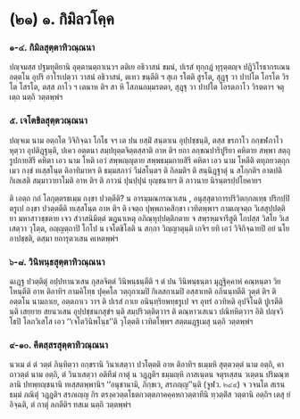 <h1>(๒๑) ๑. กิมิลวโคฺค</h1>
<h3>๑-๔. กิมิลสุตฺตาทิวณฺณนา</h3>
<p> ปญฺจมสฺส   ปฐมทุติยานิ อุตฺตานตฺถาเนวฯ ตติเย อธิวาสนํ ขมนํ, ปเรสํ ทุกฺกฎํ ทุรุตฺตญฺจ ปฎิวิโรธากรเณน อตฺตโน อุปริ อาโรเปตฺวา วาสนํ อธิวาสนํ, ตเทว ขนฺตีติ ฯ สุเภ รโตติ สูรโต, สุฎฺฐุ วา ปาปโต โอรโต วิรโต โสรโต, ตสฺส ภาโว ฯ เตนาห ติฯ สา หิ โสภนกมฺมรตตา, สุฎฺฐุ วา ปาปโต โอรตภาโว วิรตตาฯ จตุเตฺถ นตฺถิ วตฺตพฺพํฯ</p>

</p>


<h3>๕. เจโตขิลสุตฺตวณฺณนา</h3>
<p> ปญฺจเม  นาม อตฺถโต วิจิกิจฺฉา โกโธ จฯ เต ปน ยสฺมิํ สนฺตาเน อุปฺปชฺชนฺติ, ตสฺส ขรภาโว กกฺขฬภาโว หุตฺวา อุปติฎฺฐนฺติ, ปเคว อตฺตนา สมฺปยุตฺตจิตฺตสฺสาติ อาห ติฯ ยถา ลกฺขณปาริปูริยา คหิตาย สพฺพา สตฺถุ รูปกายสิรี คหิตา เอว นาม โหติ เอวํ สพฺพญฺญุตาย สพฺพธมฺมกายสิรี คหิตา เอว นาม โหตีติ ตทุภยวตฺถุกเมว กงฺขํ ทเสฺสโนฺต ติอาทิมาหฯ ติ ธมฺมสภาวํ วีมํสโนฺตฯ ติ กิลมติฯ ติ สนฺนิฎฺฐาตุํ น สโกฺกติฯ อาตปติ กิเลเสติ  สมฺมาวายาโมติ อาห ติฯ ติ ภาวนํ ปุนปฺปุนํ ยุญฺชนายฯ ติ ภาวนาย นิรนฺตรปฺปโยคายฯ</p>


<p>ติ เอตฺถ กถํ โลกุตฺตรธเมฺม กงฺขา ปวตฺตีติ? น อารมฺมณกรณวเสน , อนุสฺสุตาการปริวิตกฺกลเทฺธ ปริกปฺปิตรูเป กงฺขา  ปวตฺตตีติ ทเสฺสโนฺต อาห ติฯ ติ เจตฺถ ปุพฺพภาคสิกฺขา เวทิตพฺพาฯ กามเญฺจตฺถ วิเสสุปฺปตฺติยา มหาสาวชฺชตาย เจว สํวาสนิมิตฺตํ ฆฎนาเหตุ อภิณฺหุปฺปตฺติกตาย จ สพฺรหฺมจารีสูติ โกปสฺส วิสโย วิเสเสตฺวา วุโตฺต, อญฺญตฺถาปิ โกโป น เจโตขิโลติ น สกฺกา วิญฺญาตุนฺติ เกจิฯ ยทิ เอวํ วิจิกิจฺฉายปิ อยํ นโย อาปชฺชติ, ตสฺมา ยถารุตวเสน คเหตพฺพํฯ</p>

</p>


<h3>๖-๘. วินิพนฺธสุตฺตาทิวณฺณนา</h3>
<p> ฉเฎฺฐ ปวตฺติตุํ อปฺปทานวเสน กุสลจิตฺตํ วินิพนฺธนฺตีติ ฯ ตํ ปน วินิพนฺธนฺตา มุฎฺฐิคฺคาหํ คณฺหนฺตา วิย โหนฺตีติ อาห ติอาทิฯ กามคิโทฺธ ปุคฺคโล วตฺถุกาเมปิ กิเลสกาเมปิ อสฺสาเทติ อภินนฺทตีติ วุตฺตํ ติฯ ติ อตฺตโน นามกาเย, อตฺตภาเว วาฯ ติ ปเรสํ กาเย อนินฺทฺริยพทฺธรูเป จฯ อุทรํ อวทิหติ อุปจิโนติ ปูเรตีติ นฺติ เสยฺยาย สยนวเสน อุปฺปชฺชนกสุขํฯ นฺติ สมฺปริวตฺติตฺวาฯ ติ ตณฺหาวเสเนว ปณิทหิตฺวาฯ อิติ ปญฺจวิโธปิ โลภวิเสโส เอว ‘‘เจโตวินิพโนฺธ’’ติ วุโตฺตติ เวทิตโพฺพฯ สตฺตมฎฺฐเมสุ นตฺถิ วตฺตพฺพํฯ</p>

</p>


<h3>๙-๑๐. คีตสฺสรสุตฺตาทิวณฺณนา</h3>
<p> นวเม  ตํ ตํ วตฺตํ ภินฺทิตฺวา อกฺขรานิ วินาเสตฺวา ปวโตฺตติ อาห ติอาทิฯ ธเมฺมหิ สุตฺตวตฺตํ นาม อตฺถิ, คาถาวตฺตํ นาม อตฺถิ, ตํ วินาเสตฺวา อติทีฆํ กาตุํ น วฎฺฎติฯ ธมฺมญฺหิ ภาสเนฺตน จตุรเสฺสน วเตฺตน ปริมณฺฑลานิ  ปทพฺยญฺชนานิ ทเสฺสตพฺพานิฯ ‘‘อนุชานามิ, ภิกฺขเว, สรภญฺญ’’นฺติ (จูฬว. ๒๔๙) จ วจนโต สเรน ธมฺมํ ภณิตุํ วฎฺฎติฯ สรภเญฺญ กิร ตรงฺควตฺตโธตกวตฺตภาคคฺคหกวตฺตาทีนิ  ทฺวตฺติํส วตฺตานิ อตฺถิฯ เตสุ ยํ อิจฺฉติ, ตํ กาตุํ ลภตีติฯ ทสเม นตฺถิ วตฺตพฺพํฯ</p>

</p>

</p>





